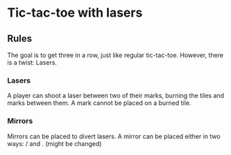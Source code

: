 # Tic-tac-toe with lasers

## Rules
The goal is to get three in a row, just like regular tic-tac-toe. However, there is a twist: Lasers.

### Lasers
A player can shoot a laser between two of their marks, burning the tiles and marks between them. A mark cannot be placed on a burned tile.

### Mirrors
Mirrors can be placed to divert lasers. A mirror can be placed either in two ways: / and \. (might be changed)
